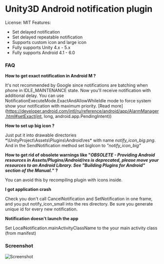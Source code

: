 Unity3D Android notification plugin
=====
License: MIT
Features:
* Set delayed notification
* Set delayed repeatable notification
* Supports custom icon and large icon
* Fully supports Unity 4.х - 5.х
* Fully supports Android 4.1 - 6.0

### FAQ

**How to get exact notification in Android M ?**

It's not recommended by Google since notifications are batching when phone in IDLE_MAINTENANCE state. Now you'll receive notification with additional delay. You can use NotificationExecuteMode.ExactAndAllowWhileIdle mode to force system show your notification with maximum priority. [Read more] (https://developer.android.com/intl/ru/reference/android/app/AlarmManager.html#setExact(int, long, android.app.PendingIntent))

**How to set up big icon ?**

Just put it into drawable directories *\UnityProject\Assets\Plugins\Android\res\* with name *notify_icon_big.png*. And in the SendNotification method set bigIcon to *"notify_icon_big"*

**How to get rid of obsolete warnings like "*OBSOLETE - Providing Android resources in Assets/Plugins/Android/res is deprecated, please move your resources to an Android Library. See "Building Plugins for Android" section of the Manual.*" ?**

You can avoid this by recompiling plugin with icons inside.

**I got application crash**

Check you don't call CancelNotification and SetNotification in one frame, and you put notify_icon_small into the res directory. Be sure you generate unique id for every new notification.

**Notification doesn't launch the app**

Set LocalNotification.mainActivityClassName to the your main activity class (from manifest)



### Screenshot
![Screenshot](https://github.com/Agasper/unity-android-notifications/blob/master/screenshot.png?raw=true "Screenshot")
